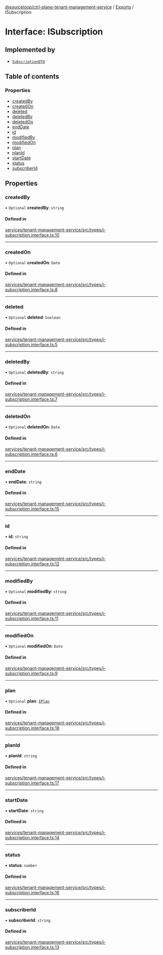 [@sourceloop/ctrl-plane-tenant-management-service](../README.md) / [Exports](../modules.md) / ISubscription

# Interface: ISubscription

## Implemented by

- [`SubscriptionDTO`](../classes/SubscriptionDTO.md)

## Table of contents

### Properties

- [createdBy](ISubscription.md#createdby)
- [createdOn](ISubscription.md#createdon)
- [deleted](ISubscription.md#deleted)
- [deletedBy](ISubscription.md#deletedby)
- [deletedOn](ISubscription.md#deletedon)
- [endDate](ISubscription.md#enddate)
- [id](ISubscription.md#id)
- [modifiedBy](ISubscription.md#modifiedby)
- [modifiedOn](ISubscription.md#modifiedon)
- [plan](ISubscription.md#plan)
- [planId](ISubscription.md#planid)
- [startDate](ISubscription.md#startdate)
- [status](ISubscription.md#status)
- [subscriberId](ISubscription.md#subscriberid)

## Properties

### createdBy

• `Optional` **createdBy**: `string`

#### Defined in

[services/tenant-management-service/src/types/i-subscription.interface.ts:10](https://github.com/sourcefuse/arc-saas/blob/c6084d0/services/tenant-management-service/src/types/i-subscription.interface.ts#L10)

___

### createdOn

• `Optional` **createdOn**: `Date`

#### Defined in

[services/tenant-management-service/src/types/i-subscription.interface.ts:8](https://github.com/sourcefuse/arc-saas/blob/c6084d0/services/tenant-management-service/src/types/i-subscription.interface.ts#L8)

___

### deleted

• `Optional` **deleted**: `boolean`

#### Defined in

[services/tenant-management-service/src/types/i-subscription.interface.ts:5](https://github.com/sourcefuse/arc-saas/blob/c6084d0/services/tenant-management-service/src/types/i-subscription.interface.ts#L5)

___

### deletedBy

• `Optional` **deletedBy**: `string`

#### Defined in

[services/tenant-management-service/src/types/i-subscription.interface.ts:7](https://github.com/sourcefuse/arc-saas/blob/c6084d0/services/tenant-management-service/src/types/i-subscription.interface.ts#L7)

___

### deletedOn

• `Optional` **deletedOn**: `Date`

#### Defined in

[services/tenant-management-service/src/types/i-subscription.interface.ts:6](https://github.com/sourcefuse/arc-saas/blob/c6084d0/services/tenant-management-service/src/types/i-subscription.interface.ts#L6)

___

### endDate

• **endDate**: `string`

#### Defined in

[services/tenant-management-service/src/types/i-subscription.interface.ts:15](https://github.com/sourcefuse/arc-saas/blob/c6084d0/services/tenant-management-service/src/types/i-subscription.interface.ts#L15)

___

### id

• **id**: `string`

#### Defined in

[services/tenant-management-service/src/types/i-subscription.interface.ts:12](https://github.com/sourcefuse/arc-saas/blob/c6084d0/services/tenant-management-service/src/types/i-subscription.interface.ts#L12)

___

### modifiedBy

• `Optional` **modifiedBy**: `string`

#### Defined in

[services/tenant-management-service/src/types/i-subscription.interface.ts:11](https://github.com/sourcefuse/arc-saas/blob/c6084d0/services/tenant-management-service/src/types/i-subscription.interface.ts#L11)

___

### modifiedOn

• `Optional` **modifiedOn**: `Date`

#### Defined in

[services/tenant-management-service/src/types/i-subscription.interface.ts:9](https://github.com/sourcefuse/arc-saas/blob/c6084d0/services/tenant-management-service/src/types/i-subscription.interface.ts#L9)

___

### plan

• `Optional` **plan**: [`IPlan`](IPlan.md)

#### Defined in

[services/tenant-management-service/src/types/i-subscription.interface.ts:18](https://github.com/sourcefuse/arc-saas/blob/c6084d0/services/tenant-management-service/src/types/i-subscription.interface.ts#L18)

___

### planId

• **planId**: `string`

#### Defined in

[services/tenant-management-service/src/types/i-subscription.interface.ts:17](https://github.com/sourcefuse/arc-saas/blob/c6084d0/services/tenant-management-service/src/types/i-subscription.interface.ts#L17)

___

### startDate

• **startDate**: `string`

#### Defined in

[services/tenant-management-service/src/types/i-subscription.interface.ts:14](https://github.com/sourcefuse/arc-saas/blob/c6084d0/services/tenant-management-service/src/types/i-subscription.interface.ts#L14)

___

### status

• **status**: `number`

#### Defined in

[services/tenant-management-service/src/types/i-subscription.interface.ts:16](https://github.com/sourcefuse/arc-saas/blob/c6084d0/services/tenant-management-service/src/types/i-subscription.interface.ts#L16)

___

### subscriberId

• **subscriberId**: `string`

#### Defined in

[services/tenant-management-service/src/types/i-subscription.interface.ts:13](https://github.com/sourcefuse/arc-saas/blob/c6084d0/services/tenant-management-service/src/types/i-subscription.interface.ts#L13)
